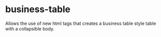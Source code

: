 # business-table
Allows the use of new html tags that creates a business table style table with a collapsible body. 
